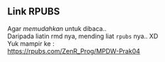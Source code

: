 ## Link RPUBS
Agar _memudahkan_ untuk dibaca..  
Daripada liatin rmd nya, mending liat `rpubs` nya.. XD    
Yuk mampir ke :  
https://rpubs.com/ZenR_Prog/MPDW-Prak04  
